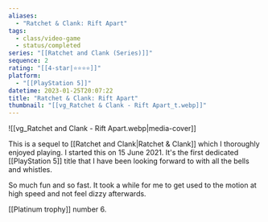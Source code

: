 ```yaml
---
aliases:
  - "Ratchet & Clank: Rift Apart"
tags:
  - class/video-game
  - status/completed
series: "[[Ratchet and Clank (Series)]]"
sequence: 2
rating: "[[4-star|⭐️⭐️⭐️⭐️]]"
platform:
  - "[[PlayStation 5]]"
datetime: 2023-01-25T20:07:22
title: "Ratchet & Clank: Rift Apart"
thumbnail: "[[vg_Ratchet & Clank - Rift Apart_t.webp]]"
---
```

![[vg_Ratchet and Clank - Rift Apart.webp|media-cover]]

This is a sequel to [[Ratchet and Clank|Ratchet & Clank]] which I thoroughly enjoyed playing. I started this on 15 June 2021. It's the first dedicated [[PlayStation 5]] title that I have been looking forward to with all the bells and whistles.

So much fun and so fast. It took a while for me to get used to the motion at high speed and not feel dizzy afterwards.

[[Platinum trophy]] number 6.